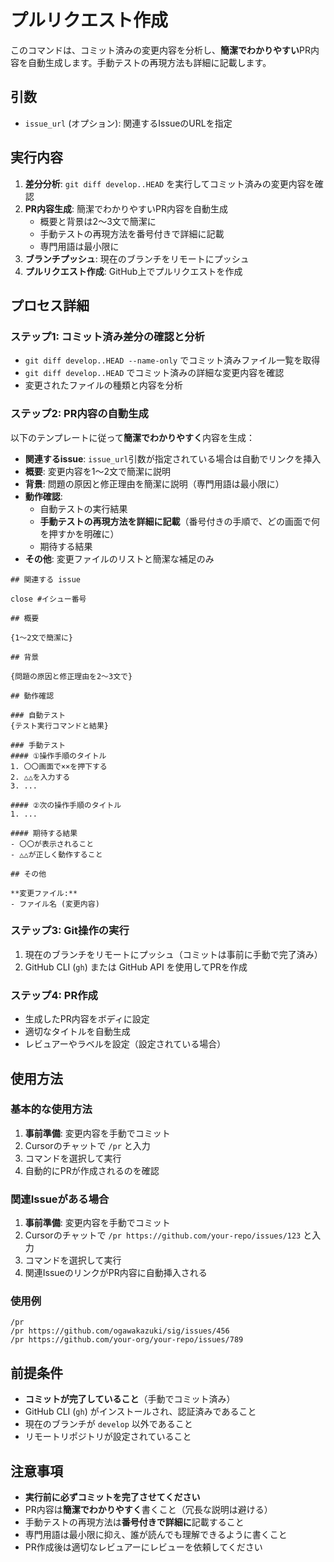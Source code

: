 # プルリクエスト作成

このコマンドは、コミット済みの変更内容を分析し、**簡潔でわかりやすい**PR内容を自動生成します。手動テストの再現方法も詳細に記載します。

## 引数

- `issue_url` (オプション): 関連するIssueのURLを指定

## 実行内容

1. **差分分析**: `git diff develop..HEAD` を実行してコミット済みの変更内容を確認
2. **PR内容生成**: 簡潔でわかりやすいPR内容を自動生成
   - 概要と背景は2〜3文で簡潔に
   - 手動テストの再現方法を番号付きで詳細に記載
   - 専門用語は最小限に
3. **ブランチプッシュ**: 現在のブランチをリモートにプッシュ
4. **プルリクエスト作成**: GitHub上でプルリクエストを作成

## プロセス詳細

### ステップ1: コミット済み差分の確認と分析
- `git diff develop..HEAD --name-only` でコミット済みファイル一覧を取得
- `git diff develop..HEAD` でコミット済みの詳細な変更内容を確認
- 変更されたファイルの種類と内容を分析

### ステップ2: PR内容の自動生成
以下のテンプレートに従って**簡潔でわかりやすく**内容を生成：

- **関連するissue**: `issue_url`引数が指定されている場合は自動でリンクを挿入
- **概要**: 変更内容を1〜2文で簡潔に説明
- **背景**: 問題の原因と修正理由を簡潔に説明（専門用語は最小限に）
- **動作確認**: 
  - 自動テストの実行結果
  - **手動テストの再現方法を詳細に記載**（番号付きの手順で、どの画面で何を押すかを明確に）
  - 期待する結果
- **その他**: 変更ファイルのリストと簡潔な補足のみ

```
## 関連する issue

close #イシュー番号

## 概要

{1〜2文で簡潔に}

## 背景

{問題の原因と修正理由を2〜3文で}

## 動作確認

### 自動テスト
{テスト実行コマンドと結果}

### 手動テスト
#### ①操作手順のタイトル
1. 〇〇画面で××を押下する
2. △△を入力する
3. ...

#### ②次の操作手順のタイトル
1. ...

#### 期待する結果
- 〇〇が表示されること
- △△が正しく動作すること

## その他

**変更ファイル:**
- ファイル名 (変更内容)
```

### ステップ3: Git操作の実行
1. 現在のブランチをリモートにプッシュ（コミットは事前に手動で完了済み）
2. GitHub CLI (`gh`) または GitHub API を使用してPRを作成

### ステップ4: PR作成
- 生成したPR内容をボディに設定
- 適切なタイトルを自動生成
- レビュアーやラベルを設定（設定されている場合）

## 使用方法

### 基本的な使用方法
1. **事前準備**: 変更内容を手動でコミット
2. Cursorのチャットで `/pr` と入力
3. コマンドを選択して実行
4. 自動的にPRが作成されるのを確認

### 関連Issueがある場合
1. **事前準備**: 変更内容を手動でコミット
2. Cursorのチャットで `/pr https://github.com/your-repo/issues/123` と入力
3. コマンドを選択して実行
4. 関連IssueのリンクがPR内容に自動挿入される

### 使用例
```
/pr
/pr https://github.com/ogawakazuki/sig/issues/456
/pr https://github.com/your-org/your-repo/issues/789
```

## 前提条件

- **コミットが完了していること**（手動でコミット済み）
- GitHub CLI (`gh`) がインストールされ、認証済みであること
- 現在のブランチが `develop` 以外であること
- リモートリポジトリが設定されていること

## 注意事項

- **実行前に必ずコミットを完了させてください**
- PR内容は**簡潔でわかりやすく**書くこと（冗長な説明は避ける）
- 手動テストの再現方法は**番号付きで詳細に**記載すること
- 専門用語は最小限に抑え、誰が読んでも理解できるように書くこと
- PR作成後は適切なレビュアーにレビューを依頼してください
